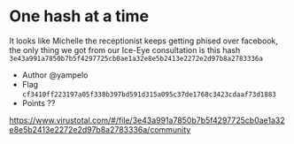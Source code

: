 # One hash at a time

It looks like Michelle the receptionist keeps getting phised over facebook, the only thing we got from our Ice-Eye consultation is this hash `3e43a991a7850b7b5f4297725cb0ae1a32e8e5b2413e2272e2d97b8a2783336a`

- Author @yampelo
- Flag `cf3410ff223197a05f338b397bd591d315a095c37de1768c3423cdaaf73d1883`
- Points ??

https://www.virustotal.com/#/file/3e43a991a7850b7b5f4297725cb0ae1a32e8e5b2413e2272e2d97b8a2783336a/community